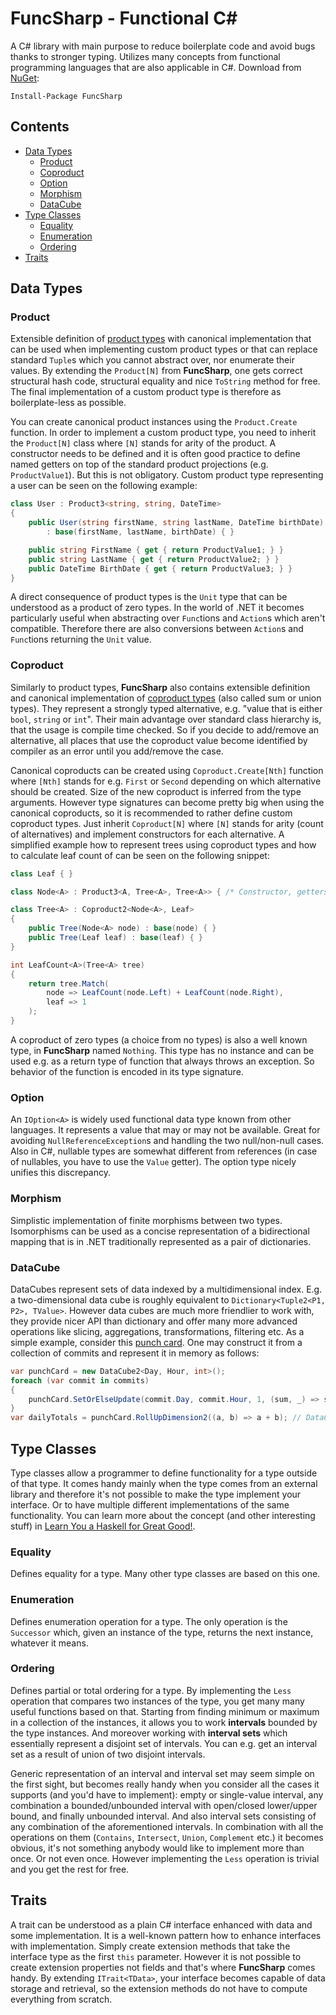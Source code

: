 # FuncSharp - Functional C&#35;

A C# library with main purpose to reduce boilerplate code and avoid bugs thanks to stronger typing. Utilizes many concepts from functional programming languages that are also applicable in C#. Download from [NuGet](https://www.nuget.org/packages/FuncSharp/):

```
Install-Package FuncSharp
```

## Contents

- [Data Types](#data-types)
    - [Product](#product)
    - [Coproduct](#coproduct)
    - [Option](#option)
    - [Morphism](#morphism)
    - [DataCube](#datacube)
- [Type Classes](#type-classes)
    - [Equality](#equality)
    - [Enumeration](#enumeration)
    - [Ordering](#ordering)
- [Traits](#traits)

## Data Types

### Product

Extensible definition of [product types](http://en.wikipedia.org/wiki/Product_type) with canonical implementation that can be used when implementing custom product types or that can replace standard `Tuple`s which you cannot abstract over, nor enumerate their values. By extending the `Product[N]` from **FuncSharp**, one gets correct structural hash code, structural equality and nice `ToString` method for free. The final implementation of a custom product type is therefore as boilerplate-less as possible.

You can create canonical product instances using the `Product.Create` function. In order to implement a custom product type, you need to inherit the `Product[N]` class where `[N]` stands for arity of the product. A constructor needs to be defined and it is often good practice to define named getters on top of the standard product projections (e.g. `ProductValue1`). But this is not obligatory. Custom product type representing a user can be seen on the following example:

```C#
class User : Product3<string, string, DateTime>
{
    public User(string firstName, string lastName, DateTime birthDate)
        : base(firstName, lastName, birthDate) { }

    public string FirstName { get { return ProductValue1; } }
    public string LastName { get { return ProductValue2; } }
    public DateTime BirthDate { get { return ProductValue3; } }
}
```

A direct consequence of product types is the `Unit` type that can be understood as a product of zero types. In the world of .NET it becomes particularly useful when abstracting over `Func`tions and `Action`s which aren't compatible. Therefore there are also conversions between `Action`s and `Func`tions returning the `Unit` value.

### Coproduct

Similarly to product types, **FuncSharp** also contains extensible definition and canonical implementation of [coproduct types](http://chadaustin.me/2015/07/sum-types/) (also called sum or union types). They represent a strongly typed alternative, e.g. "value that is either `bool`, `string` or `int`". Their main advantage over standard class hierarchy is, that the usage is compile time checked. So if you decide to add/remove an alternative, all places that use the coproduct value become identified by compiler as an error until you add/remove the case. 

Canonical coproducts can be created using `Coproduct.Create[Nth]` function where `[Nth]` stands for e.g. `First` or `Second` depending on which alternative should be created. Size of the new coproduct is inferred from the type arguments. However type signatures can become pretty big when using the canonical coproducts, so it is recommended to rather define custom coproduct types. Just inherit `Coproduct[N]` where `[N]` stands for arity (count of alternatives) and implement constructors for each alternative. A simplified example how to represent trees using coproduct types and how to calculate leaf count of can be seen on the following snippet:

```cs
class Leaf { }

class Node<A> : Product3<A, Tree<A>, Tree<A>> { /* Constructor, getters for value, left and right subtree. */ }

class Tree<A> : Coproduct2<Node<A>, Leaf>
{
    public Tree(Node<A> node) : base(node) { }
    public Tree(Leaf leaf) : base(leaf) { }
}

int LeafCount<A>(Tree<A> tree)
{
    return tree.Match(
        node => LeafCount(node.Left) + LeafCount(node.Right),
        leaf => 1
    );
}
```

A coproduct of zero types (a choice from no types) is also a well known type, in **FuncSharp** named `Nothing`. This type has no instance and can be used e.g. as a return type of function that always throws an exception. So behavior of the function is encoded in its type signature.

### Option

An `IOption<A>` is widely used functional data type known from other languages. It represents a value that may or may not be available. Great for avoiding `NullReferenceException`s and handling the two null/non-null cases. Also in C#, nullable types are somewhat different from references (in case of nullables, you have to use the `Value` getter). The option type nicely unifies this discrepancy.

### Morphism

Simplistic implementation of finite morphisms between two types. Isomorphisms can be used as a concise representation of a bidirectional mapping that is in .NET traditionally represented as a pair of dictionaries.

### DataCube

DataCubes represent sets of data indexed by a multidimensional index. E.g. a two-dimensional data cube is roughly equivalent to `Dictionary<Tuple2<P1, P2>, TValue>`. However data cubes are much more friendlier to work with, they provide nicer API than dictionary and offer many more advanced operations like slicing, aggregations, transformations, filtering etc. As a simple example, consider this [punch card](https://github.com/siroky/FuncSharp/graphs/punch-card). One may construct it from a collection of commits and represent it in memory as follows:

```cs
var punchCard = new DataCube2<Day, Hour, int>();
foreach (var commit in commits)
{
    punchCard.SetOrElseUpdate(commit.Day, commit.Hour, 1, (sum, _) => sum + 1);
}
var dailyTotals = punchCard.RollUpDimension2((a, b) => a + b); // DataCube1<Day, int>
```

## Type Classes

Type classes allow a programmer to define functionality for a type outside of that type. It comes handy mainly when the type comes from an external library and therefore it's not possible to make the type implement your interface. Or to have multiple different implementations of the same functionality. You can learn more about the concept (and other interesting stuff) in [Learn You a Haskell for Great Good!](http://learnyouahaskell.com/making-our-own-types-and-typeclasses#typeclasses-102).

### Equality

Defines equality for a type. Many other type classes are based on this one.

### Enumeration

Defines enumeration operation for a type. The only operation is the `Successor` which, given an instance of the type, returns the next instance, whatever it means.

### Ordering

Defines partial or total ordering for a type. By implementing the `Less` operation that compares two instances of the type, you get many many useful functions based on that. Starting from finding minimum or maximum in a collection of the instances, it allows you to work **intervals** bounded by the type instances. And moreover working with **interval sets** which essentially represent a disjoint set of intervals. You can e.g. get an interval set as a result of union of two disjoint intervals.

Generic representation of an interval and interval set may seem simple on the first sight, but becomes really handy when you consider all the cases it supports (and you'd have to implement): empty or single-value interval, any combination a bounded/unbounded interval with open/closed lower/upper bound, and finally unbounded interval. And also interval sets consisting of any combination of the aforementioned intervals. In combination with all the operations on them (`Contains`, `Intersect`, `Union`, `Complement` etc.) it becomes obvious, it's not something anybody would like to implement more than once. Or not even once. However implementing the `Less` operation is trivial and you get the rest for free.

## Traits

A trait can be understood as a plain C# interface enhanced with data and some implementation. It is a well-known pattern how to enhance interfaces with implementation. Simply create extension methods that take the interface type as the first `this` parameter. However it is not possible to create extension properties not fields and that's where **FuncSharp** comes handy. By extending `ITrait<TData>`, your interface becomes capable of data storage and retrieval, so the extension methods do not have to compute everything from scratch.
